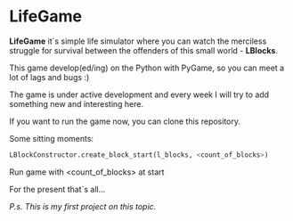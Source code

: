 # LifeGame

__LifeGame__ it`s simple life simulator where you can watch the merciless 
struggle for survival between the offenders of this small world - __LBlocks__.

This game develop(ed/ing) on the Python with PyGame, so you can meet
a lot of lags and bugs :)

The game is under active development and every week I will try to add
something new and interesting here.

If you want to run the game now, you can clone this repository.

Some sitting moments:
```python
LBlockConstructor.create_block_start(l_blocks, <count_of_blocks>)
```
Run game with <count_of_blocks> at start

For the present that`s all...



*P.s. This is my first project on this topic.*